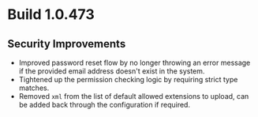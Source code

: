 # Build 1.0.473

## Security Improvements
- Improved password reset flow by no longer throwing an error message if the provided email address doesn't exist in the system.
- Tightened up the permission checking logic by requiring strict type matches.
- Removed `xml` from the list of default allowed extensions to upload, can be added back through the configuration if required.